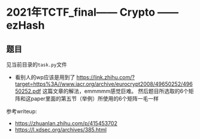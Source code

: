 # 2021年TCTF_final—— Crypto —— ezHash

## 题目
见当前目录的`task.py`文件

* 看别人的wp应该是用到了
https://link.zhihu.com/?target=https%3A//www.iacr.org/archive/eurocrypt2008/49650252/49650252.pdf
这篇文章的解法，emmmmm感觉巨难。
然后题目所选取的6个矩阵和这paper里面的第五节（举例）所使用的6个矩阵一毛一样

参考writeup: 
* https://zhuanlan.zhihu.com/p/415453702
* https://l.xdsec.org/archives/385.html